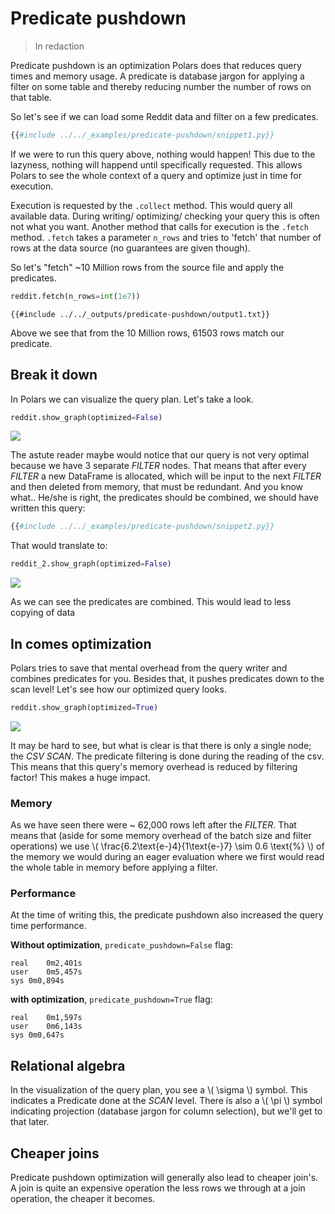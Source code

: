 # Predicate pushdown

> In redaction

Predicate pushdown is an optimization Polars does that reduces query times and memory usage. 
A predicate is database jargon for applying a filter on some table and thereby reducing number the number of rows on that
table.

So let's see if we can load some Reddit data and filter on a few predicates.

```python
{{#include ../../_examples/predicate-pushdown/snippet1.py}}
```

If we were to run this query above, nothing would happen! This due to the lazyness, nothing will happend until specifically
requested. This allows Polars to see the whole context of a query and optimize just in time for execution.

Execution is requested by the `.collect` method. This would query all available data. During writing/ optimizing/ checking
your query this is often not what you want. Another method that calls for execution is the `.fetch` method. `.fetch` takes 
a parameter `n_rows` and tries to 'fetch' that number of rows at the data source (no guarantees are given though). 

So let's "fetch" ~10 Million rows from the source file and apply the predicates.

```python
reddit.fetch(n_rows=int(1e7))
```

```text
{{#include ../../_outputs/predicate-pushdown/output1.txt}}
```

Above we see that from the 10 Million rows, 61503 rows match our predicate. 

## Break it down

In Polars we can visualize the query plan. Let's take a look.

``` python
reddit.show_graph(optimized=False)
```

![](../../_outputs/predicate-pushdown/graph1.png)

The astute reader maybe would notice that our query is not very optimal because we have 3 separate *FILTER* nodes. 
That means that after every *FILTER* a new DataFrame is allocated, which will be input to the next *FILTER* and then 
deleted from memory, that must be redundant.
And you know what.. He/she is right, the predicates should be combined, we should have written this query:

```python
{{#include ../../_examples/predicate-pushdown/snippet2.py}}
```

That would translate to:

``` python
reddit_2.show_graph(optimized=False)
```

![](../../_outputs/predicate-pushdown/graph2.png)

As we can see the predicates are combined. This would lead to less copying of data 

## In comes optimization

Polars tries to save that mental overhead from the query writer and combines predicates for you. Besides that, it pushes 
predicates down to the scan level! Let's see how our optimized query looks.


``` python
reddit.show_graph(optimized=True)
```

![](../../_outputs/predicate-pushdown/graph1-optimized.png)

It may be hard to see, but what is clear is that there is only a single node; the *CSV SCAN*. The predicate filtering
is done during the reading of the csv. This means that this query's memory overhead is reduced by filtering factor!
This makes a huge impact. 

### Memory

As we have seen there were ~ 62,000 rows left after the *FILTER*. That means that 
 (aside for some memory overhead of the batch size and filter operations) we use \\( \frac{6.2\text{e-}4}{1\text{e-}7} \sim 0.6 \text{%} \\) 
 of the memory we would during an eager evaluation where we first would read the whole table in memory before applying a filter.
 
### Performance

At the time of writing this, the predicate pushdown also increased the query time performance.

**Without optimization**, `predicate_pushdown=False` flag:

```text
real	0m2,401s
user	0m5,457s
sys	0m0,894s
```

**with optimization**, `predicate_pushdown=True` flag:

```text
real	0m1,597s
user	0m6,143s
sys	0m0,647s
```
 
## Relational algebra

In the visualization of the query plan, you see a \\( \sigma \\) symbol. This indicates a Predicate done at the *SCAN* level.
There is also a \\( \pi \\) symbol indicating projection (database jargon for column selection), but we'll get to that later.

## Cheaper joins

Predicate pushdown optimization will generally also lead to cheaper join's. A join is quite an expensive operation
the less rows we through at a join operation, the cheaper it becomes.
